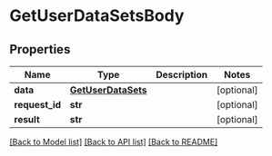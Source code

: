 # GetUserDataSetsBody

## Properties
Name | Type | Description | Notes
------------ | ------------- | ------------- | -------------
**data** | [**GetUserDataSets**](GetUserDataSets.md) |  | [optional] 
**request_id** | **str** |  | [optional] 
**result** | **str** |  | [optional] 

[[Back to Model list]](../README.md#documentation-for-models) [[Back to API list]](../README.md#documentation-for-api-endpoints) [[Back to README]](../README.md)


